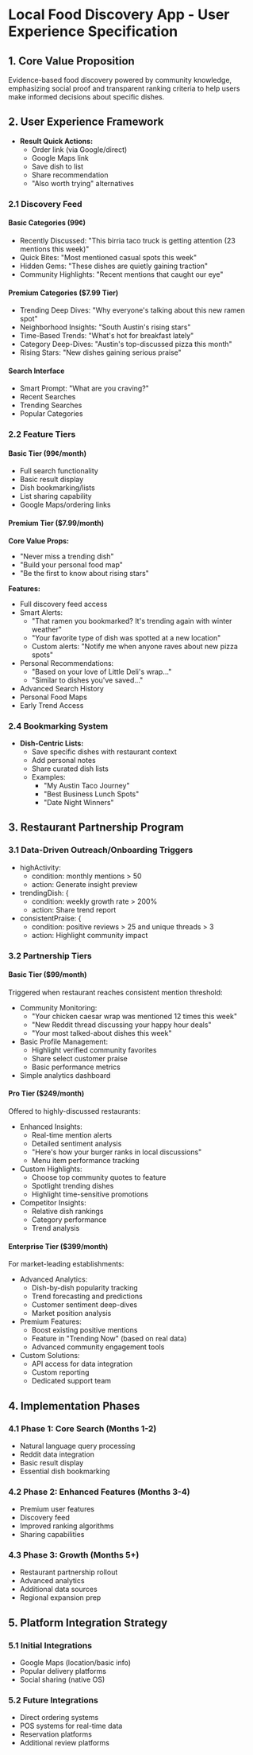 # Local Food Discovery App - User Experience Specification

## 1. Core Value Proposition
Evidence-based food discovery powered by community knowledge, emphasizing social proof and transparent ranking criteria to help users make informed decisions about specific dishes.

## 2. User Experience Framework

- **Result Quick Actions:**
  - Order link (via Google/direct)
  - Google Maps link
  - Save dish to list
  - Share recommendation
  - "Also worth trying" alternatives

### 2.1 Discovery Feed

#### Basic Categories (99¢)
- Recently Discussed: "This birria taco truck is getting attention (23 mentions this week)"
- Quick Bites: "Most mentioned casual spots this week"
- Hidden Gems: "These dishes are quietly gaining traction"
- Community Highlights: "Recent mentions that caught our eye"

#### Premium Categories ($7.99 Tier)
- Trending Deep Dives: "Why everyone's talking about this new ramen spot"
- Neighborhood Insights: "South Austin's rising stars"
- Time-Based Trends: "What's hot for breakfast lately"
- Category Deep-Dives: "Austin's top-discussed pizza this month"
- Rising Stars: "New dishes gaining serious praise"

#### Search Interface
- Smart Prompt: "What are you craving?"
- Recent Searches
- Trending Searches
- Popular Categories

### 2.2 Feature Tiers

#### Basic Tier (99¢/month)
- Full search functionality
- Basic result display
- Dish bookmarking/lists
- List sharing capability
- Google Maps/ordering links

#### Premium Tier ($7.99/month)
**Core Value Props:**
- "Never miss a trending dish"
- "Build your personal food map"
- "Be the first to know about rising stars"

**Features:**
- Full discovery feed access
- Smart Alerts:
  - "That ramen you bookmarked? It's trending again with winter weather"
  - "Your favorite type of dish was spotted at a new location"
  - Custom alerts: "Notify me when anyone raves about new pizza spots"
- Personal Recommendations:
  - "Based on your love of Little Deli's wrap..."
  - "Similar to dishes you've saved..."
- Advanced Search History
- Personal Food Maps
- Early Trend Access

### 2.4 Bookmarking System
- **Dish-Centric Lists:**
  - Save specific dishes with restaurant context
  - Add personal notes
  - Share curated dish lists
  - Examples:
    - "My Austin Taco Journey"
    - "Best Business Lunch Spots"
    - "Date Night Winners"

## 3. Restaurant Partnership Program

### 3.1 Data-Driven Outreach/Onboarding Triggers
- highActivity:
  - condition: monthly mentions > 50
  - action: Generate insight preview
- trendingDish: {
  - condition: weekly growth rate > 200%
  - action: Share trend report
- consistentPraise: {
  - condition: positive reviews > 25 and unique threads > 3
  - action: Highlight community impact

### 3.2 Partnership Tiers

#### Basic Tier ($99/month)
Triggered when restaurant reaches consistent mention threshold:
- Community Monitoring:
  - "Your chicken caesar wrap was mentioned 12 times this week"
  - "New Reddit thread discussing your happy hour deals"
  - "Your most talked-about dishes this week"
- Basic Profile Management:
  - Highlight verified community favorites
  - Share select customer praise
  - Basic performance metrics
- Simple analytics dashboard

#### Pro Tier ($249/month)
Offered to highly-discussed restaurants:
- Enhanced Insights:
  - Real-time mention alerts
  - Detailed sentiment analysis
  - "Here's how your burger ranks in local discussions"
  - Menu item performance tracking
- Custom Highlights:
  - Choose top community quotes to feature
  - Spotlight trending dishes
  - Highlight time-sensitive promotions
- Competitor Insights:
  - Relative dish rankings
  - Category performance
  - Trend analysis

#### Enterprise Tier ($399/month)
For market-leading establishments:
- Advanced Analytics:
  - Dish-by-dish popularity tracking
  - Trend forecasting and predictions
  - Customer sentiment deep-dives
  - Market position analysis
- Premium Features:
  - Boost existing positive mentions
  - Feature in "Trending Now" (based on real data)
  - Advanced community engagement tools
- Custom Solutions:
  - API access for data integration
  - Custom reporting
  - Dedicated support team

## 4. Implementation Phases

### 4.1 Phase 1: Core Search (Months 1-2)
- Natural language query processing
- Reddit data integration
- Basic result display
- Essential dish bookmarking

### 4.2 Phase 2: Enhanced Features (Months 3-4)
- Premium user features
- Discovery feed
- Improved ranking algorithms
- Sharing capabilities

### 4.3 Phase 3: Growth (Months 5+)
- Restaurant partnership rollout
- Advanced analytics
- Additional data sources
- Regional expansion prep

## 5. Platform Integration Strategy

### 5.1 Initial Integrations
- Google Maps (location/basic info)
- Popular delivery platforms
- Social sharing (native OS)

### 5.2 Future Integrations
- Direct ordering systems
- POS systems for real-time data
- Reservation platforms
- Additional review platforms
